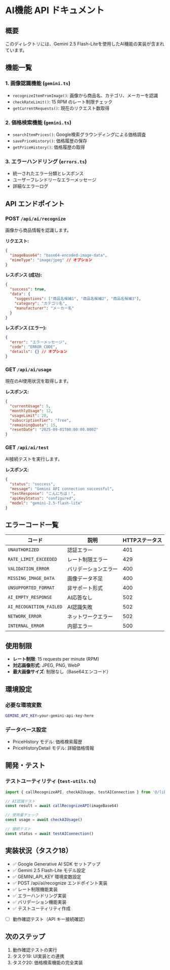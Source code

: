 # AI機能 API ドキュメント

## 概要
このディレクトリには、Gemini 2.5 Flash-Liteを使用したAI機能の実装が含まれています。

## 機能一覧

### 1. 画像認識機能 (`gemini.ts`)
- `recognizeItemFromImage()`: 画像から商品名、カテゴリ、メーカーを認識
- `checkRateLimit()`: 15 RPM のレート制限チェック
- `getCurrentRequests()`: 現在のリクエスト数取得

### 2. 価格検索機能 (`gemini.ts`)
- `searchItemPrices()`: Google検索グラウンディングによる価格調査
- `savePriceHistory()`: 価格履歴の保存
- `getPriceHistory()`: 価格履歴の取得

### 3. エラーハンドリング (`errors.ts`)
- 統一されたエラー分類とレスポンス
- ユーザーフレンドリーなエラーメッセージ
- 詳細なエラーログ

## API エンドポイント

### POST `/api/ai/recognize`
画像から商品情報を認識します。

**リクエスト:**
```json
{
  "imageBase64": "base64-encoded-image-data",
  "mimeType": "image/jpeg" // オプション
}
```

**レスポンス (成功):**
```json
{
  "success": true,
  "data": {
    "suggestions": ["商品名候補1", "商品名候補2", "商品名候補3"],
    "category": "カテゴリ名",
    "manufacturer": "メーカー名"
  }
}
```

**レスポンス (エラー):**
```json
{
  "error": "エラーメッセージ",
  "code": "ERROR_CODE",
  "details": {} // オプション
}
```

### GET `/api/ai/usage`
現在のAI使用状況を取得します。

**レスポンス:**
```json
{
  "currentUsage": 5,
  "monthlyUsage": 12,
  "usageLimit": 20,
  "subscriptionTier": "free",
  "remainingQuota": 15,
  "resetDate": "2025-09-01T00:00:00.000Z"
}
```

### GET `/api/ai/test`
AI接続テストを実行します。

**レスポンス:**
```json
{
  "status": "success",
  "message": "Gemini API connection successful",
  "testResponse": "こんにちは！",
  "apiKeyStatus": "configured",
  "model": "gemini-2.5-flash-lite"
}
```

## エラーコード一覧

| コード | 説明 | HTTPステータス |
|--------|------|----------------|
| `UNAUTHORIZED` | 認証エラー | 401 |
| `RATE_LIMIT_EXCEEDED` | レート制限エラー | 429 |
| `VALIDATION_ERROR` | バリデーションエラー | 400 |
| `MISSING_IMAGE_DATA` | 画像データ不足 | 400 |
| `UNSUPPORTED_FORMAT` | 非サポート形式 | 400 |
| `AI_EMPTY_RESPONSE` | AI応答なし | 502 |
| `AI_RECOGNITION_FAILED` | AI認識失敗 | 502 |
| `NETWORK_ERROR` | ネットワークエラー | 502 |
| `INTERNAL_ERROR` | 内部エラー | 500 |

## 使用制限

- **レート制限**: 15 requests per minute (RPM)
- **対応画像形式**: JPEG, PNG, WebP
- **最大画像サイズ**: 制限なし（Base64エンコード）

## 環境設定

### 必要な環境変数
```bash
GEMINI_API_KEY=your-gemini-api-key-here
```

### データベース設定
- PriceHistory モデル: 価格検索履歴
- PriceHistoryDetail モデル: 詳細価格情報

## 開発・テスト

### テストユーティリティ (`test-utils.ts`)
```typescript
import { callRecognizeAPI, checkAIUsage, testAIConnection } from '@/lib/ai/test-utils'

// AI認識テスト
const result = await callRecognizeAPI(imageBase64)

// 使用量チェック
const usage = await checkAIUsage()

// 接続テスト
const status = await testAIConnection()
```

## 実装状況（タスク18）

- ✅ Google Generative AI SDK セットアップ
- ✅ Gemini 2.5 Flash-Lite モデル設定
- ✅ GEMINI_API_KEY 環境変数設定
- ✅ POST /api/ai/recognize エンドポイント実装
- ✅ レート制限機能実装
- ✅ エラーハンドリング実装
- ✅ バリデーション機能実装
- ✅ テストユーティリティ作成
- [ ] 動作確認テスト（API キー接続確認）

## 次のステップ

1. 動作確認テストの実行
2. タスク19: UI実装との連携
3. タスク20: 価格検索機能の完全実装